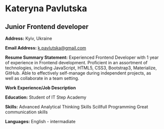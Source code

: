 # Kateryna Pavlutska
## Junior Frontend developer

**Address:**
Kyiv, Ukraine

**Email Address:**
k.pavlutska@gmail.com


**Resume Summary Statement:**
Experienced Frontend Developer with 1 year of experience in Frontend development. 
Proficient in an assortment of technologies, including JavaScript, HTML5, CSS3, Bootstrap3, Materialize, GitHub. 
Able to effectively self-manage during independent projects, as well as collaborate in a team setting.

**Work Experience/Job Description**

**Education:**
Student of IT Step Academy

**Skills:**
Advanced Analytical Thinking Skills
Scillfull Programming 
Great communication skills

**Languages:**
English - intermadiate
